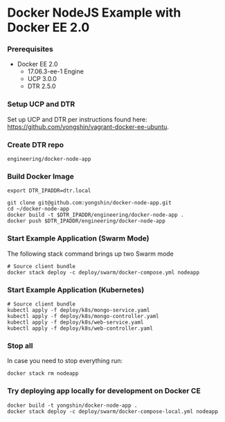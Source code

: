 # Docker NodeJS Example with Docker EE 2.0

### Prerequisites

* Docker EE 2.0
  * 17.06.3-ee-1 Engine
  * UCP 3.0.0
  * DTR 2.5.0

### Setup UCP and DTR

Set up UCP and DTR per instructions found here: https://github.com/yongshin/vagrant-docker-ee-ubuntu.

### Create DTR repo

```
engineering/docker-node-app
```

### Build Docker Image
```  
export DTR_IPADDR=dtr.local

git clone git@github.com:yongshin/docker-node-app.git
cd ~/docker-node-app
docker build -t $DTR_IPADDR/engineering/docker-node-app .
docker push $DTR_IPADDR/engineering/docker-node-app
```

### Start Example Application (Swarm Mode)

The following stack command brings up two Swarm mode

```
# Source client bundle
docker stack deploy -c deploy/swarm/docker-compose.yml nodeapp
```

### Start Example Application (Kubernetes)
```
# Source client bundle
kubectl apply -f deploy/k8s/mongo-service.yaml
kubectl apply -f deploy/k8s/mongo-controller.yaml
kubectl apply -f deploy/k8s/web-service.yaml
kubectl apply -f deploy/k8s/web-controller.yaml
```

### Stop all
In case you need to stop everything run:
```
docker stack rm nodeapp
```

### Try deploying app locally for development on Docker CE
```
docker build -t yongshin/docker-node-app .
docker stack deploy -c deploy/swarm/docker-compose-local.yml nodeapp
```
